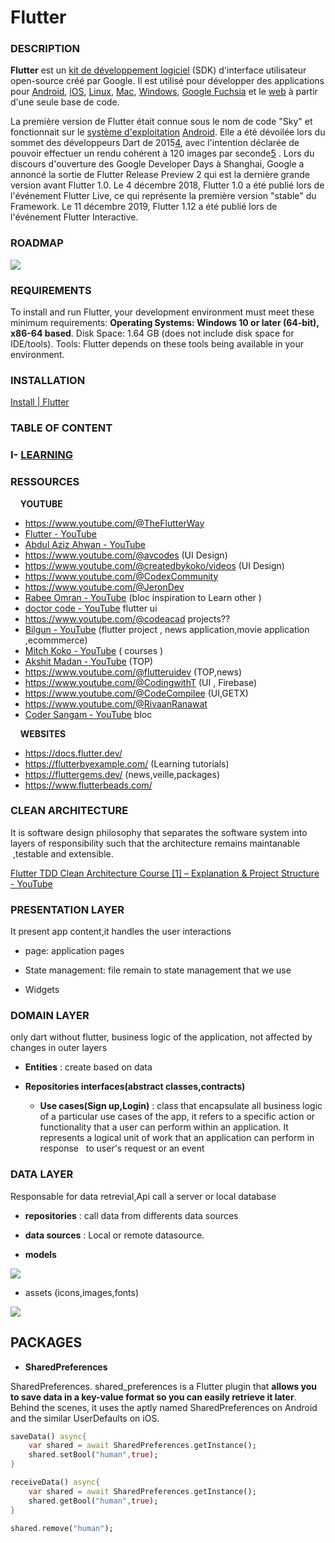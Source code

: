 # Flutter

### DESCRIPTION

**Flutter** est un [kit de développement logiciel](https://fr.wikipedia.org/wiki/Kit_de_d%C3%A9veloppement "Kit de développement") (SDK) d'interface utilisateur open-source créé par Google. Il est utilisé pour développer des applications pour [Android](https://fr.wikipedia.org/wiki/Android "Android"), [iOS](https://fr.wikipedia.org/wiki/IOS "IOS"), [Linux](https://fr.wikipedia.org/wiki/Linux "Linux"), [Mac](https://fr.wikipedia.org/wiki/MacOS "MacOS"), [Windows](https://fr.wikipedia.org/wiki/Microsoft_Windows "Microsoft Windows"), [Google Fuchsia](https://fr.wikipedia.org/wiki/Google_Fuchsia "Google Fuchsia") et le [web](https://fr.wikipedia.org/wiki/World_Wide_Web "World Wide Web") à partir d'une seule base de code.

La première version de Flutter était connue sous le nom de code "Sky" et fonctionnait sur le [système d'exploitation](https://fr.wikipedia.org/wiki/Syst%C3%A8me_d%27exploitation "Système d'exploitation") [Android](https://fr.wikipedia.org/wiki/Android "Android"). Elle a été dévoilée lors du sommet des développeurs Dart de 2015[4](https://fr.wikipedia.org/wiki/Flutter_(logiciel)#cite_note-4), avec l'intention déclarée de pouvoir effectuer un rendu cohérent à 120 images par seconde[5](https://fr.wikipedia.org/wiki/Flutter_(logiciel)#cite_note-5) . Lors du discours d'ouverture des Google Developer Days à Shanghai, Google a annoncé la sortie de Flutter Release Preview 2 qui est la dernière grande version avant Flutter 1.0. Le 4 décembre 2018, Flutter 1.0 a été publié lors de l'événement Flutter Live, ce qui représente la première version "stable" du Framework. Le 11 décembre 2019, Flutter 1.12 a été publié lors de l'événement Flutter Interactive.

### ROADMAP

![](./FlutterRoadmap.png)

### REQUIREMENTS

To install and run Flutter, your development environment must meet these minimum requirements: **Operating Systems: Windows 10 or later (64-bit), x86-64 based**.
 Disk Space: 1.64 GB (does not include disk space for IDE/tools). Tools:
 Flutter depends on these tools being available in your environment.

### INSTALLATION

[Install | Flutter](https://docs.flutter.dev/get-started/install)

### TABLE OF CONTENT

### I- [LEARNING]()

### RESSOURCES

    **YOUTUBE**

- https://www.youtube.com/@TheFlutterWay
- [Flutter - YouTube](https://www.youtube.com/@flutterdev)
- [Abdul Aziz Ahwan - YouTube](https://www.youtube.com/@abdulazizahwan)
- https://www.youtube.com/@avcodes (UI Design)
- https://www.youtube.com/@createdbykoko/videos (UI Design)
- https://www.youtube.com/@CodexCommunity
- https://www.youtube.com/@JeronDev
- [Rabee Omran - YouTube](https://www.youtube.com/@RabeeOmran) (bloc inspiration to Learn other )
- [doctor code - YouTube](https://www.youtube.com/@DoctorCode9/) flutter ui
- https://www.youtube.com/@codeacad projects??
- [Bilgun - YouTube](https://www.youtube.com/@Bilgune) (flutter project , news application,movie application ,ecommmerce)
- [Mitch Koko - YouTube](https://www.youtube.com/@createdbykoko/videos) ( courses )
- [Akshit Madan - YouTube](https://www.youtube.com/@AkshitMadan) (TOP)
- https://www.youtube.com/@flutteruidev (TOP,news)
- https://www.youtube.com/@CodingwithT (UI , Firebase)
- https://www.youtube.com/@CodeCompilee (UI,GETX)  
- https://www.youtube.com/@RivaanRanawat 
- [Coder Sangam - YouTube](https://www.youtube.com/@codersangam) bloc

    **WEBSITES**

- https://docs.flutter.dev/
- https://flutterbyexample.com/ (Learning tutorials)
- https://fluttergems.dev/ (news,veille,packages)
- https://www.flutterbeads.com/

### CLEAN ARCHITECTURE

It is software design philosophy that separates the software system into layers of responsibility  such that the architecture remains maintanable  ,testable and extensible.

[Flutter TDD Clean Architecture Course [1] – Explanation &amp; Project Structure - YouTube](https://www.youtube.com/watch?v=KjE2IDphA_U&list=PLB6lc7nQ1n4iYGE_khpXRdJkJEp9WOech&index=1) 

### PRESENTATION LAYER

It present app content,it handles the user interactions

- page: application pages

- State management: file remain to state management that we use

- Widgets

### DOMAIN LAYER

only dart without flutter, business logic of the application, not affected by changes in outer layers

- **Entities** : create based on data

- **Repositories interfaces(abstract classes,contracts)**
  
  - **Use cases(Sign up,Login)** : class that encapsulate all business logic of a particular use cases of the app, it refers to a specific action or functionality that  a user can perform within an application. It represents a logical unit of work that an application can perform in response   to user's request or an event

### DATA LAYER

Responsable for data retrevial,Api call a server or local database

- **repositories** : call data from differents data sources

- **data sources** : Local or remote datasource.

- **models** 

![](./Screenshot%202023-04-25%20134708.png)

- assets (icons,images,fonts)

![](./Screenshot%202023-04-27%20030942.png)

## PACKAGES

- **SharedPreferences**

SharedPreferences. shared_preferences is a Flutter plugin that **allows you to save data in a key-value format so you can easily retrieve it later**. Behind the scenes, it uses the aptly named SharedPreferences on Android and the similar UserDefaults on iOS.

```dart
saveData() async{
    var shared = await SharedPreferences.getInstance();
    shared.setBool("human",true);
}

receiveData() async{
    var shared = await SharedPreferences.getInstance();
    shared.getBool("human",true);
}

shared.remove("human");
```
